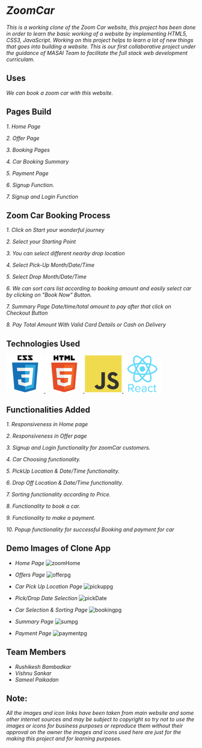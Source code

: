 # *ZoomCar*

*This is a working clone of the Zoom Car website, this project has been done in order to learn the basic working of a website by implementing HTML5, CSS3, JavaScript. Working on this project helps to learn a lot of new things that goes into building a website. This is our first collaborative project under the guidance of MASAI Team to facilitate the full stack web development curriculam.* 

## Uses

*We can book a zoom car with this website.*

## Pages Build

*1. Home Page*

*2. Offer Page*

*3. Booking Pages*

*4. Car Booking Summary*

*5. Payment Page*

*6. Signup Function.*

*7. Signup and Login Function*

## Zoom Car Booking Process

*1. Click on Start your wonderful journey*

*2. Select your Starting Point*

*3. You can select different nearby drop location*

*4. Select Pick-Up Month/Date/Time*

*5. Select Drop Month/Date/Time*

*6. We can sort cars list according to booking amount and easily select car by clicking on "Book Now" Button.*

*7. Summary Page Date/time/total amount to pay after that click on Checkout Button*

*8. Pay Total Amount With Valid Card Details or Cash on Delivery*


## Technologies Used

<p align="left">
 <a href="https://www.w3schools.com/css/" target="_blank"> <img src="https://raw.githubusercontent.com/devicons/devicon/master/icons/css3/css3-original-wordmark.svg" alt="css3" width="100" height="100"/> </a>  
 <a href="https://www.w3.org/html/" target="_blank"> <img src="https://raw.githubusercontent.com/devicons/devicon/master/icons/html5/html5-original-wordmark.svg" alt="html5" width="100" height="100"/> </a>  
 <a href="https://developer.mozilla.org/en-US/docs/Web/JavaScript" target="_blank"> <img src="https://raw.githubusercontent.com/devicons/devicon/master/icons/javascript/javascript-original.svg" alt="javascript" width="100" height="100"/> </a> 
 <a href="https://reactjs.org/" target="_blank"> <img src="https://raw.githubusercontent.com/devicons/devicon/master/icons/react/react-original-wordmark.svg" alt="react" width="100" height="100"/> </a>
</p>


## Functionalities Added

*1. Responsiveness in Home page*

*2. Responsiveness in Offer page*

*3. Signup and Login functionality for zoomCar customers.*

*4. Car Choosing functionality.*

*5. PickUp Location & Date/Time functionality.*

*6. Drop Off Location & Date/Time functionality.*

*7. Sorting functionality according to Price.*

*8. Functionality to book a car.*

*9. Functionality to make a payment.*

*10. Popup functionality for successful Booking and payment for car*



## Demo Images of Clone App

* *Home Page*
![zoomHome](https://user-images.githubusercontent.com/82999542/122533925-ac781500-d03f-11eb-94a6-db56adf13d0a.png)

* *Offers Page*
![offerpg](https://user-images.githubusercontent.com/82999542/132513691-5e462fc3-b9e5-45b9-826b-b515c99c1ddf.png)

* *Car Pick Up Location Page*
![pickuppg](https://user-images.githubusercontent.com/82999542/132513711-044abefa-c5af-4081-bb83-249782be1520.png)

* *Pick/Drop Date Selection*
![pickDate](https://user-images.githubusercontent.com/82999542/132513727-b58737b9-1218-4a3f-8523-c60e3792f192.png)

* *Car Selection & Sorting Page*
![bookingpg](https://user-images.githubusercontent.com/82999542/132513737-2a4d446d-0bf0-42d3-ac30-f3d2d39f5dd1.png)

* *Summary Page*
![sumpg](https://user-images.githubusercontent.com/82999542/132513754-78be47ef-c7bf-412d-8ead-838db9b05b32.png)

* *Payment Page*
![paymentpg](https://user-images.githubusercontent.com/82999542/132513766-b126ba79-a2b9-4d65-8c3b-62421ebabb3c.png)



## Team Members

* *Rushikesh Bambadkar*
* *Vishnu Sankar*
* *Sameel Paikadan*


## Note:
*All the images and icon links have been taken from main website and some other internet sources and may be subject to copyright so try not to use the images or icons for business purposes or reproduce them without their approval on the owner the images and icons used here are just for the making this project and for learning purposes.*

